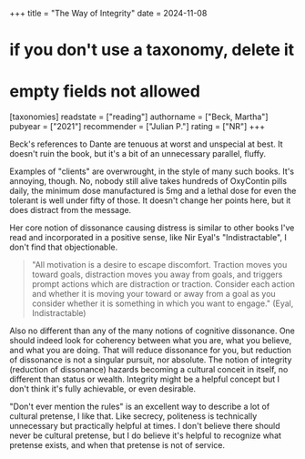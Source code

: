 +++
title = "The Way of Integrity"
date = 2024-11-08
# if you don't use a taxonomy, delete it
# empty fields not allowed
[taxonomies]
  readstate = ["reading"]
  authorname = ["Beck, Martha"]
  pubyear = ["2021"]
  recommender = ["Julian P."]
  rating = ["NR"]
+++

Beck's references to Dante are tenuous at worst and unspecial at best. It doesn't ruin the book, but it's a bit of an unnecessary parallel, fluffy.

Examples of "clients" are overwrought, in the style of many such books. It's annoying, though. No, nobody still alive takes hundreds of OxyContin pills daily, the minimum dose manufactured is 5mg and a lethal dose for even the tolerant is well under fifty of those. It doesn't change her points here, but it does distract from the message.

Her core notion of dissonance causing distress is similar to other books I've read and incorporated in a positive sense, like Nir Eyal's "Indistractable", I don't find that objectionable.

> "All motivation is a desire to escape discomfort. Traction moves you toward goals, distraction moves you away from goals, and triggers prompt actions which are distraction or traction. Consider each action and whether it is moving your toward or away from a goal as you consider whether it is something in which you want to engage." (Eyal, Indistractable)

Also no different than any of the many notions of cognitive dissonance. One should indeed look for coherency between what you are, what you believe, and what you are doing. That will reduce dissonance for you, but reduction of dissonance is not a singular pursuit, nor absolute. The notion of integrity (reduction of dissonance) hazards becoming a cultural conceit in itself, no different than status or wealth. Integrity might be a helpful concept but I don't think it's fully achievable, or even desirable.

"Don't ever mention the rules" is an excellent way to describe a lot of cultural pretense, I like that. Like secrecy, politeness is technically unnecessary but practically helpful at times. I don't believe there should never be cultural pretense, but I do believe it's helpful to recognize what pretense exists, and when that pretense is not of service.

